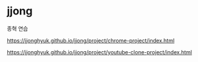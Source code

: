 # jjong
종혁 연습


https://jjonghyuk.github.io/jjong/project/chrome-project/index.html

https://jjonghyuk.github.io/jjong/project/youtube-clone-project/index.html
